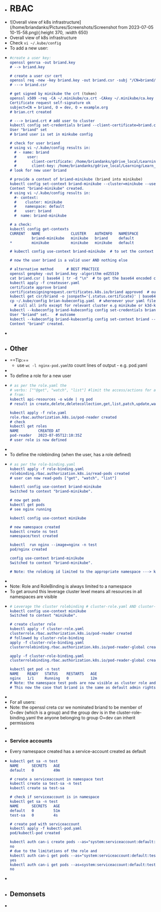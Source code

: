 - # RBAC
- ![Overall view of k8s infrastructure](/home/briandanks/Pictures/Screenshots/Screenshot from 2023-07-05 10-15-58.png){:height 370, :width 650}
- Overall view of k8s infrastructure
- Check `vi ~/.kube/config`
- To add a new user:
- ```cmake
  #create a user key: 
  openssl genrsa -out briand.key
  # --> briand.key
  
  # create a user csr cert
  openssl req -new -key briand.key -out briand.csr -subj "/CN=briand/O=dev/O=example.org"
  # ---> briand.csr
  
  # get signed by minikube the crt (token)
  openssl x509 -req -CA ~/.minikube/ca.crt -CAkey ~/.minikube/ca.key -CAcreateserial -days 750 -in briand.csr -out briand.crt
  Certificate request self-signature ok
  subject=CN = briand, O = dev, O = example.org
  # brian.crt created
  
  # ---> briand.crt # add user to cluster
  kubectl config set-credentials briand --client-certificate=briand.crt --client-key=briand.key
  User "briand" set
  # briand user is set in minkube config
  
  # check for user briand
  # using vi ~/.kube/config results in:
  	# - name: briand
  	#     user:
  	#       client-certificate: /home/briandanks/gdrive_local/Learning/Learn_Kubernetes/k8s-training/Kubernetes-master/resources/rbac/briand.crt
  	#       client-key: /home/briandanks/gdrive_local/Learning/Learn_Kubernetes/k8s-training/Kubernetes-master/resources/rbac/briand.key
  # look for new user briand
  
  # provide a context of briand-minikube (briand into minikube)
  kubectl config set-context briand-minikube --cluster=minikube --user=briand --namespace=default
  Context "briand-minikube" created.
  # using vi ~/.kube/config results in:
  	#- context:
  	#    cluster: minikube
  	#    namespace: default
  	#    user: briand
  	#  name: briand-minikube
  
  # a check:
  kubectl config get-contexts
  CURRENT   NAME              CLUSTER    AUTHINFO   NAMESPACE
            briand-minikube   minikube   briand     default
  *         minikube          minikube   minikube   default
  
  # kubectl config use-context briand-minikube  # to set the context of the cluster
  
  # now the user briand is a valid user AND nothing else
  
  # alternative method    	# BEST PRACTICE
  openssl genpkey -out briand.key -algorithm ed25519
  cat briand.csr | base64 | tr -d "\n"  # to get the base64 encoded csr
  kubectl apply -f createuser.yaml
  certificate approve briand
  certificatesigningrequest.certificates.k8s.io/briand approved  # outcome message
  kubectl get csr/briand -o jsonpath='{.status.certificate}' | base64 -d > briand.crt 
  cp ~/.kube/config brian-kubeconfig.yaml  # whereever your yaml file are!
  	# cull all info except for relevant cluster e.g minikube or k3d-kubefirst etc.
  kubectl --kubeconfig briand-kubeconfig config set-credentials briand --client-key=briand.key --client-certificate=briand.crt --embed-certs=true
  User "briand" set.   # outcome
  kubectl --kubeconfig briand-kubeconfig config set-context briand --cluster=minikube --user=briand
  Context "briand" created.
  
  ```
-
- ## Other
- ==Tip:==
	- use `wc -l nginx-pod.yaml`to count lines of output - e.g. pod.yaml
-
- To define a role for a new user
- ```cmake
  # as per the role.yaml the
  # verbs: [""@get", "watch", "list"] #limit the access/actions for a user
  # from: 
  kubectl api-resources -o wide | rg pod
  # result in create,delete,deletecollection,get,list,patch,update,watch choices
  
  kubectl apply -f role.yaml
  role.rbac.authorization.k8s.io/pod-reader created
  # check
  kubectl get roles
  NAME         CREATED AT
  pod-reader   2023-07-05T12:10:35Z
  # user role is now defined
  
  ```
-
- To define the rolebinding (when the user, has a role defined)
- ```cmake
  # as per the role-binding.yaml
  kubectl apply -f role-binding.yaml
  rolebinding.rbac.authorization.k8s.io/read-pods created
  # user can now read-pods ["get", "watch", "list"]
  
  kubectl config use-context briand-minikube
  Switched to context "briand-minikube".
  
  # now get pods
  kubectl get pods
  # see nginx running
  
  kubectl config use-context minikube
  
  # new namespace created
  kubectl create ns test             
  namespace/test created
  
  kubectl  run nginx --image=nginx -n test
  pod/nginx created
  
  config use-context briand-minikube
  Switched to context "briand-minikube".
  
  # Note: the rolebing id limited to the appropriate namespace ---> kubectl get pod -n test will not be found
  
  ```
-
- Note: Role and RoleBinding is always limited to a namespace
- To get around this leverage cluster level means all resources in all namespaces are visible
- ```cmake
  # Leverage the cluster rolebinding # cluster-role.yaml AND cluster-role-binding.yaml
  kubectl config use-context minikube
  Switched to context "minikube".
  
  # create cluster role
  kubectl apply -f cluster-role.yaml
  clusterrole.rbac.authorization.k8s.io/pod-reader created
  # followed by cluster-role-binding
  apply -f cluster-role-binding.yaml
  clusterrolebinding.rbac.authorization.k8s.io/pod-reader-global created
  
  apply -f cluster-role-binding.yaml
  clusterrolebinding.rbac.authorization.k8s.io/pod-reader-global created
  
  kubectl get pod -n test
  NAME    READY   STATUS    RESTARTS   AGE
  nginx   1/1     Running   0          12m
  # Note: the namespace test pods are now visible as cluster role and role binding  Carefull!!
  # This now the case that briand is the same as default admin rights (in context to permissions)
  ```
-
- For all users:
- Note: the openssl creta csr we nominated briand to be member of O=dev (which is a group) and the group dev is in the cluster-role-binding.yaml the anyone belonging to group O=dev can inherit permissions
-
- ### Service accounts
- Every namespace created has a service-account created as default
- ```cmake
  kubectl get sa -n test
  NAME      SECRETS   AGE
  default   0         49m
  
  # create a serviceaccount in namespace test
  kubectl create sa test-sa -n test
  kubectl create sa test-sa
  
  # check if serviceaccount is in namespace
  kubectl get sa -n test
  NAME      SECRETS   AGE
  default   0         51m
  test-sa   0         4s
  
  # create pod with serviceaccount
  kubectl apply -f kubectl-pod.yaml 
  pod/kubectl-pod created
  
  kubectl auth can-i create pods --as="system:serviceaccount:default:test-sa"
  no
  # due to the limitations of the role and
  kubectl auth can-i get pods --as="system:serviceaccount:default:test-sa"
  yes
  kubectl auth can-i get pods --as=system:serviceaccount:default:test-sa -n test
  no
  
  ```
-
- ## Demonsets
-